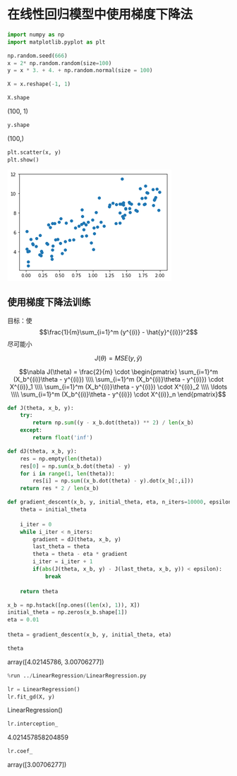 <head>
    <script src="https://cdn.mathjax.org/mathjax/latest/MathJax.js?config=TeX-AMS-MML_HTMLorMML" type="text/javascript"></script>
    <script type="text/x-mathjax-config">
        MathJax.Hub.Config({
            tex2jax: {
            skipTags: ['script', 'noscript', 'style', 'textarea', 'pre'],
            inlineMath: [['$','$']]
            }
        });
    </script>
</head>

# 在线性回归模型中使用梯度下降法

```python
import numpy as np
import matplotlib.pyplot as plt
```

```python
np.random.seed(666)
x = 2* np.random.random(size=100)
y = x * 3. + 4. + np.random.normal(size = 100)
```

```python
X = x.reshape(-1, 1)
```

```python
X.shape
```

(100, 1)

```python
y.shape
```

(100,)

```python
plt.scatter(x, y)
plt.show()
```

![png](../assets/img/GradientDescent/output_6_0.png)

## 使用梯度下降法训练

目标：使
$$\frac{1}{m}\sum_{i=1}^m (y^{(i)} - \hat{y}^{(i)})^2$$
尽可能小

$$J(\theta) = MSE(y, \hat{y})$$

$$\nabla J(\theta) = 
\frac{2}{m} \cdot \begin{pmatrix}
\sum_{i=1}^m (X_b^{(i)}\theta - y^{(i)}) \\\\
\sum_{i=1}^m (X_b^{(i)}\theta - y^{(i)}) \cdot X^{(i)}_1 \\\\
\sum_{i=1}^m (X_b^{(i)}\theta - y^{(i)}) \cdot X^{(i)}_2 \\\\
\ldots \\\\
\sum_{i=1}^m (X_b^{(i)}\theta - y^{(i)}) \cdot X^{(i)}_n
\end{pmatrix}$$

```python
def J(theta, x_b, y):
    try:
        return np.sum((y - x_b.dot(theta)) ** 2) / len(x_b)
    except:
        return float('inf')
```

```python
def dJ(theta, x_b, y):
    res = np.empty(len(theta))
    res[0] = np.sum(x_b.dot(theta) - y)
    for i in range(1, len(theta)):
        res[i] = np.sum((x_b.dot(theta) - y).dot(x_b[:,i]))
    return res * 2 / len(x_b)
```

```python
def gradient_descent(x_b, y, initial_theta, eta, n_iters=10000, epsilon=1e-8):
    theta = initial_theta

    i_iter = 0
    while i_iter < n_iters:
        gradient = dJ(theta, x_b, y)
        last_theta = theta
        theta = theta - eta * gradient
        i_iter = i_iter + 1
        if(abs(J(theta, x_b, y) - J(last_theta, x_b, y)) < epsilon):
            break

    return theta
```

```python
x_b = np.hstack([np.ones((len(x), 1)), X])
initial_theta = np.zeros(x_b.shape[1])
eta = 0.01

theta = gradient_descent(x_b, y, initial_theta, eta)
```

```python
theta
```

array([4.02145786, 3.00706277])

```python
%run ../LinearRegression/LinearRegression.py
```

```python
lr = LinearRegression()
lr.fit_gd(X, y)
```

LinearRegression()

```python
lr.interception_
```

4.021457858204859

```python
lr.coef_
```

array([3.00706277])
